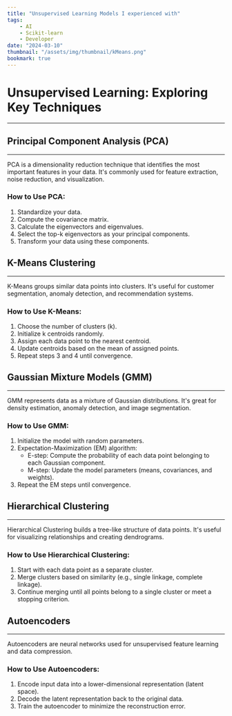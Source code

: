 ```yaml
---
title: "Unsupervised Learning Models I experienced with"
tags:
    - AI
    - Scikit-learn
    - Developer
date: "2024-03-10"
thumbnail: "/assets/img/thumbnail/kMeans.png"
bookmark: true
---
```


# Unsupervised Learning: Exploring Key Techniques
---

## Principal Component Analysis (PCA)
---
PCA is a dimensionality reduction technique that identifies the most important features in your data. It's commonly used for feature extraction, noise reduction, and visualization.

### How to Use PCA:
1. Standardize your data.
2. Compute the covariance matrix.
3. Calculate the eigenvectors and eigenvalues.
4. Select the top-k eigenvectors as your principal components.
5. Transform your data using these components.

## K-Means Clustering
---
K-Means groups similar data points into clusters. It's useful for customer segmentation, anomaly detection, and recommendation systems.

### How to Use K-Means:
1. Choose the number of clusters (k).
2. Initialize k centroids randomly.
3. Assign each data point to the nearest centroid.
4. Update centroids based on the mean of assigned points.
5. Repeat steps 3 and 4 until convergence.

## Gaussian Mixture Models (GMM)
---
GMM represents data as a mixture of Gaussian distributions. It's great for density estimation, anomaly detection, and image segmentation.

### How to Use GMM:
1. Initialize the model with random parameters.
2. Expectation-Maximization (EM) algorithm:
   - E-step: Compute the probability of each data point belonging to each Gaussian component.
   - M-step: Update the model parameters (means, covariances, and weights).
3. Repeat the EM steps until convergence.

## Hierarchical Clustering
---
Hierarchical Clustering builds a tree-like structure of data points. It's useful for visualizing relationships and creating dendrograms.

### How to Use Hierarchical Clustering:
1. Start with each data point as a separate cluster.
2. Merge clusters based on similarity (e.g., single linkage, complete linkage).
3. Continue merging until all points belong to a single cluster or meet a stopping criterion.

## Autoencoders
---
Autoencoders are neural networks used for unsupervised feature learning and data compression.

### How to Use Autoencoders:
1. Encode input data into a lower-dimensional representation (latent space).
2. Decode the latent representation back to the original data.
3. Train the autoencoder to minimize the reconstruction error.
